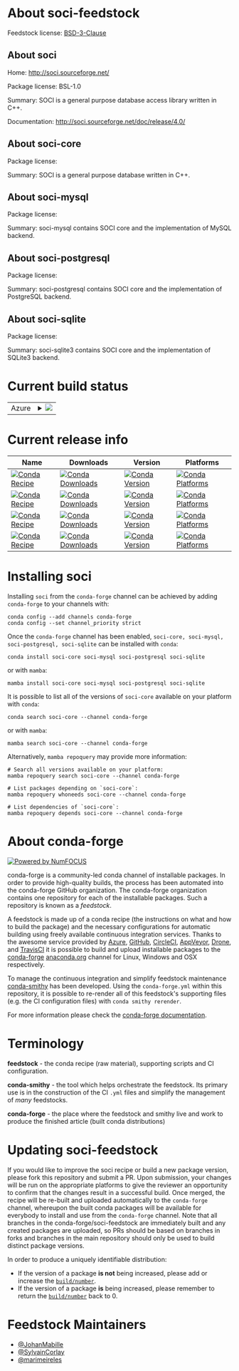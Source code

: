 About soci-feedstock
====================

Feedstock license: [BSD-3-Clause](https://github.com/conda-forge/soci-feedstock/blob/main/LICENSE.txt)


About soci
----------

Home: http://soci.sourceforge.net/

Package license: BSL-1.0

Summary: SOCI is a general purpose database access library written in C++.

Documentation: http://soci.sourceforge.net/doc/release/4.0/

About soci-core
---------------



Package license: 

Summary: SOCI is a general purpose database written in C++.

About soci-mysql
----------------



Package license: 

Summary: soci-mysql contains SOCI core and the implementation of MySQL backend.

About soci-postgresql
---------------------



Package license: 

Summary: soci-postgresql contains SOCI core and the implementation of PostgreSQL backend.

About soci-sqlite
-----------------



Package license: 

Summary: soci-sqlite3 contains SOCI core and the implementation of SQLite3 backend.

Current build status
====================


<table>
    
  <tr>
    <td>Azure</td>
    <td>
      <details>
        <summary>
          <a href="https://dev.azure.com/conda-forge/feedstock-builds/_build/latest?definitionId=11514&branchName=main">
            <img src="https://dev.azure.com/conda-forge/feedstock-builds/_apis/build/status/soci-feedstock?branchName=main">
          </a>
        </summary>
        <table>
          <thead><tr><th>Variant</th><th>Status</th></tr></thead>
          <tbody><tr>
              <td>linux_64</td>
              <td>
                <a href="https://dev.azure.com/conda-forge/feedstock-builds/_build/latest?definitionId=11514&branchName=main">
                  <img src="https://dev.azure.com/conda-forge/feedstock-builds/_apis/build/status/soci-feedstock?branchName=main&jobName=linux&configuration=linux%20linux_64_" alt="variant">
                </a>
              </td>
            </tr><tr>
              <td>linux_aarch64</td>
              <td>
                <a href="https://dev.azure.com/conda-forge/feedstock-builds/_build/latest?definitionId=11514&branchName=main">
                  <img src="https://dev.azure.com/conda-forge/feedstock-builds/_apis/build/status/soci-feedstock?branchName=main&jobName=linux&configuration=linux%20linux_aarch64_" alt="variant">
                </a>
              </td>
            </tr><tr>
              <td>linux_ppc64le</td>
              <td>
                <a href="https://dev.azure.com/conda-forge/feedstock-builds/_build/latest?definitionId=11514&branchName=main">
                  <img src="https://dev.azure.com/conda-forge/feedstock-builds/_apis/build/status/soci-feedstock?branchName=main&jobName=linux&configuration=linux%20linux_ppc64le_" alt="variant">
                </a>
              </td>
            </tr><tr>
              <td>osx_64</td>
              <td>
                <a href="https://dev.azure.com/conda-forge/feedstock-builds/_build/latest?definitionId=11514&branchName=main">
                  <img src="https://dev.azure.com/conda-forge/feedstock-builds/_apis/build/status/soci-feedstock?branchName=main&jobName=osx&configuration=osx%20osx_64_" alt="variant">
                </a>
              </td>
            </tr><tr>
              <td>osx_arm64</td>
              <td>
                <a href="https://dev.azure.com/conda-forge/feedstock-builds/_build/latest?definitionId=11514&branchName=main">
                  <img src="https://dev.azure.com/conda-forge/feedstock-builds/_apis/build/status/soci-feedstock?branchName=main&jobName=osx&configuration=osx%20osx_arm64_" alt="variant">
                </a>
              </td>
            </tr><tr>
              <td>win_64</td>
              <td>
                <a href="https://dev.azure.com/conda-forge/feedstock-builds/_build/latest?definitionId=11514&branchName=main">
                  <img src="https://dev.azure.com/conda-forge/feedstock-builds/_apis/build/status/soci-feedstock?branchName=main&jobName=win&configuration=win%20win_64_" alt="variant">
                </a>
              </td>
            </tr>
          </tbody>
        </table>
      </details>
    </td>
  </tr>
</table>

Current release info
====================

| Name | Downloads | Version | Platforms |
| --- | --- | --- | --- |
| [![Conda Recipe](https://img.shields.io/badge/recipe-soci--core-green.svg)](https://anaconda.org/conda-forge/soci-core) | [![Conda Downloads](https://img.shields.io/conda/dn/conda-forge/soci-core.svg)](https://anaconda.org/conda-forge/soci-core) | [![Conda Version](https://img.shields.io/conda/vn/conda-forge/soci-core.svg)](https://anaconda.org/conda-forge/soci-core) | [![Conda Platforms](https://img.shields.io/conda/pn/conda-forge/soci-core.svg)](https://anaconda.org/conda-forge/soci-core) |
| [![Conda Recipe](https://img.shields.io/badge/recipe-soci--mysql-green.svg)](https://anaconda.org/conda-forge/soci-mysql) | [![Conda Downloads](https://img.shields.io/conda/dn/conda-forge/soci-mysql.svg)](https://anaconda.org/conda-forge/soci-mysql) | [![Conda Version](https://img.shields.io/conda/vn/conda-forge/soci-mysql.svg)](https://anaconda.org/conda-forge/soci-mysql) | [![Conda Platforms](https://img.shields.io/conda/pn/conda-forge/soci-mysql.svg)](https://anaconda.org/conda-forge/soci-mysql) |
| [![Conda Recipe](https://img.shields.io/badge/recipe-soci--postgresql-green.svg)](https://anaconda.org/conda-forge/soci-postgresql) | [![Conda Downloads](https://img.shields.io/conda/dn/conda-forge/soci-postgresql.svg)](https://anaconda.org/conda-forge/soci-postgresql) | [![Conda Version](https://img.shields.io/conda/vn/conda-forge/soci-postgresql.svg)](https://anaconda.org/conda-forge/soci-postgresql) | [![Conda Platforms](https://img.shields.io/conda/pn/conda-forge/soci-postgresql.svg)](https://anaconda.org/conda-forge/soci-postgresql) |
| [![Conda Recipe](https://img.shields.io/badge/recipe-soci--sqlite-green.svg)](https://anaconda.org/conda-forge/soci-sqlite) | [![Conda Downloads](https://img.shields.io/conda/dn/conda-forge/soci-sqlite.svg)](https://anaconda.org/conda-forge/soci-sqlite) | [![Conda Version](https://img.shields.io/conda/vn/conda-forge/soci-sqlite.svg)](https://anaconda.org/conda-forge/soci-sqlite) | [![Conda Platforms](https://img.shields.io/conda/pn/conda-forge/soci-sqlite.svg)](https://anaconda.org/conda-forge/soci-sqlite) |

Installing soci
===============

Installing `soci` from the `conda-forge` channel can be achieved by adding `conda-forge` to your channels with:

```
conda config --add channels conda-forge
conda config --set channel_priority strict
```

Once the `conda-forge` channel has been enabled, `soci-core, soci-mysql, soci-postgresql, soci-sqlite` can be installed with `conda`:

```
conda install soci-core soci-mysql soci-postgresql soci-sqlite
```

or with `mamba`:

```
mamba install soci-core soci-mysql soci-postgresql soci-sqlite
```

It is possible to list all of the versions of `soci-core` available on your platform with `conda`:

```
conda search soci-core --channel conda-forge
```

or with `mamba`:

```
mamba search soci-core --channel conda-forge
```

Alternatively, `mamba repoquery` may provide more information:

```
# Search all versions available on your platform:
mamba repoquery search soci-core --channel conda-forge

# List packages depending on `soci-core`:
mamba repoquery whoneeds soci-core --channel conda-forge

# List dependencies of `soci-core`:
mamba repoquery depends soci-core --channel conda-forge
```


About conda-forge
=================

[![Powered by
NumFOCUS](https://img.shields.io/badge/powered%20by-NumFOCUS-orange.svg?style=flat&colorA=E1523D&colorB=007D8A)](https://numfocus.org)

conda-forge is a community-led conda channel of installable packages.
In order to provide high-quality builds, the process has been automated into the
conda-forge GitHub organization. The conda-forge organization contains one repository
for each of the installable packages. Such a repository is known as a *feedstock*.

A feedstock is made up of a conda recipe (the instructions on what and how to build
the package) and the necessary configurations for automatic building using freely
available continuous integration services. Thanks to the awesome service provided by
[Azure](https://azure.microsoft.com/en-us/services/devops/), [GitHub](https://github.com/),
[CircleCI](https://circleci.com/), [AppVeyor](https://www.appveyor.com/),
[Drone](https://cloud.drone.io/welcome), and [TravisCI](https://travis-ci.com/)
it is possible to build and upload installable packages to the
[conda-forge](https://anaconda.org/conda-forge) [anaconda.org](https://anaconda.org/)
channel for Linux, Windows and OSX respectively.

To manage the continuous integration and simplify feedstock maintenance
[conda-smithy](https://github.com/conda-forge/conda-smithy) has been developed.
Using the ``conda-forge.yml`` within this repository, it is possible to re-render all of
this feedstock's supporting files (e.g. the CI configuration files) with ``conda smithy rerender``.

For more information please check the [conda-forge documentation](https://conda-forge.org/docs/).

Terminology
===========

**feedstock** - the conda recipe (raw material), supporting scripts and CI configuration.

**conda-smithy** - the tool which helps orchestrate the feedstock.
                   Its primary use is in the construction of the CI ``.yml`` files
                   and simplify the management of *many* feedstocks.

**conda-forge** - the place where the feedstock and smithy live and work to
                  produce the finished article (built conda distributions)


Updating soci-feedstock
=======================

If you would like to improve the soci recipe or build a new
package version, please fork this repository and submit a PR. Upon submission,
your changes will be run on the appropriate platforms to give the reviewer an
opportunity to confirm that the changes result in a successful build. Once
merged, the recipe will be re-built and uploaded automatically to the
`conda-forge` channel, whereupon the built conda packages will be available for
everybody to install and use from the `conda-forge` channel.
Note that all branches in the conda-forge/soci-feedstock are
immediately built and any created packages are uploaded, so PRs should be based
on branches in forks and branches in the main repository should only be used to
build distinct package versions.

In order to produce a uniquely identifiable distribution:
 * If the version of a package **is not** being increased, please add or increase
   the [``build/number``](https://docs.conda.io/projects/conda-build/en/latest/resources/define-metadata.html#build-number-and-string).
 * If the version of a package **is** being increased, please remember to return
   the [``build/number``](https://docs.conda.io/projects/conda-build/en/latest/resources/define-metadata.html#build-number-and-string)
   back to 0.

Feedstock Maintainers
=====================

* [@JohanMabille](https://github.com/JohanMabille/)
* [@SylvainCorlay](https://github.com/SylvainCorlay/)
* [@marimeireles](https://github.com/marimeireles/)

